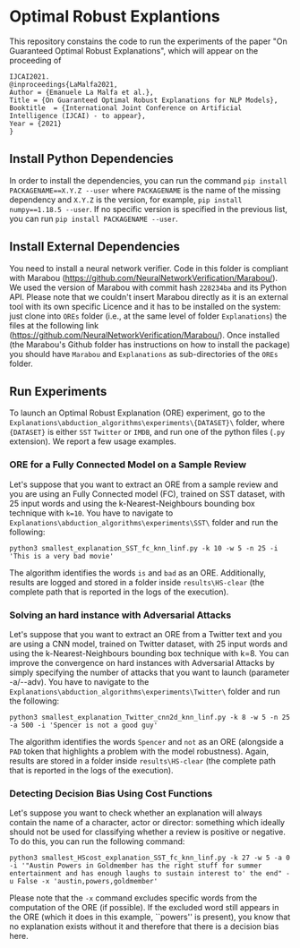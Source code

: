 # Optimal Robust Explantions
This repository constains the code to run the experiments of the paper "On Guaranteed Optimal Robust Explanations", which will appear on the proceeding of
```
IJCAI2021.
@inproceedings{LaMalfa2021,
Author = {Emanuele La Malfa et al.},
Title = {On Guaranteed Optimal Robust Explanations for NLP Models},
Booktitle  = {International Joint Conference on Artificial Intelligence (IJCAI) - to appear},
Year = {2021}
}
```

## Install Python Dependencies
In order to install the dependencies, you can run the command `pip install PACKAGENAME==X.Y.Z --user` where `PACKAGENAME` is the name of the missing dependency and `X.Y.Z` is the version, for example, `pip install numpy==1.18.5 --user`. If no specific version is specified in the previous list, you can run `pip install PACKAGENAME --user`.

## Install External Dependencies
You need to install a neural network verifier. Code in this folder is compliant with Marabou (https://github.com/NeuralNetworkVerification/Marabou/). We used the version of Marabou with commit hash `228234ba` and its Python API. Please note that we couldn't insert Marabou directly as it is an external tool with its own specific Licence and it has to be installed on the system: just clone into `OREs` folder (i.e., at the same level of folder `Explanations`) the files at the following link (https://github.com/NeuralNetworkVerification/Marabou/). Once installed (the Marabou's Github folder has instructions on how to install the package) you should have `Marabou` and `Explanations` as sub-directories of the `OREs` folder.

## Run Experiments
To launch an Optimal Robust Explanation (ORE) experiment, go to the `Explanations\abduction_algorithms\experiments\{DATASET}\` folder, where `{DATASET}` is either `SST` `Twitter` or `IMDB`, and run one of the python files (`.py` extension). We report a few usage examples.

### ORE for a Fully Connected Model on a Sample Review
Let's suppose that you want to extract an ORE from a sample review and you are using an Fully Connected model (FC), trained on SST dataset, with 25 input words and using the k-Nearest-Neighbours bounding box technique with `k=10`. 
You have to navigate to `Explanations\abduction_algorithms\experiments\SST\` folder and run the following:

```
python3 smallest_explanation_SST_fc_knn_linf.py -k 10 -w 5 -n 25 -i 'This is a very bad movie'
```

The algorithm identifies the words `is` and `bad` as an ORE. Additionally, results are logged and stored in a folder inside `results\HS-clear` (the complete path that is reported in the logs of the execution).

### Solving an hard instance with Adversarial Attacks
Let's suppose that you want to extract an ORE from a Twitter text and you are using a CNN model, trained on Twitter dataset, with 25 input words and using the k-Nearest-Neighbours bounding box technique with k=8. You can improve the convergence on hard instances with Adversarial Attacks by simply specifying the number of attacks that you want to launch (parameter -a/--adv). 
You have to navigate to the `Explanations\abduction_algorithms\experiments\Twitter\` folder and run the following:

```
python3 smallest_explanation_Twitter_cnn2d_knn_linf.py -k 8 -w 5 -n 25 -a 500 -i 'Spencer is not a good guy'
```

The algorithm identifies the words `Spencer` and `not` as an ORE (alongside a `PAD` token that highlights a problem with the model robustness). Again, results are stored in a folder inside `results\HS-clear` (the complete path that is reported in the logs of the execution).

### Detecting Decision Bias Using Cost Functions
Let's suppose you want to check whether an explanation will always contain the name of a character, actor or director: something which ideally should not be used for classifying whether a review is positive or negative. To do this, you can run the following command:

```
python3 smallest_HScost_explanation_SST_fc_knn_linf.py -k 27 -w 5 -a 0 -i '"Austin Powers in Goldmember has the right stuff for summer entertainment and has enough laughs to sustain interest to' the end" -u False -x 'austin,powers,goldmember'
```

Please note that the `-x` command excludes specific words from the computation of the ORE (if possible). If the excluded word still appears in the ORE (which it does in this example, ``powers'' is present), you know that no explanation exists without it and therefore that there is a decision bias here.
